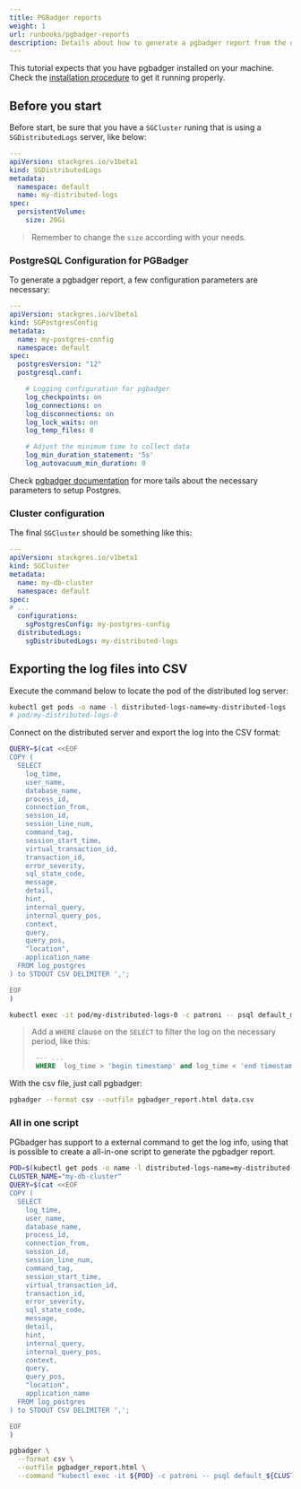 ```yaml
---
title: PGBadger reports
weight: 1
url: runbooks/pgbadger-reports
description: Details about how to generate a pgbadger report from the distributed logs server.
---
```


This tutorial expects that you have pgbadger installed on your machine. Check the [installation procedure](http://pgbadger.darold.net/documentation.html#INSTALLATION) to get it running properly.

## Before you start

Before start, be sure that you have a `SGCluster` runing that is using a `SGDistributedLogs` server, like below:

```yaml
---
apiVersion: stackgres.io/v1beta1
kind: SGDistributedLogs
metadata:
  namespace: default
  name: my-distributed-logs
spec:
  persistentVolume:
    size: 20Gi
```
> Remember to change the `size` according with your needs.


### PostgreSQL Configuration for PGBadger

To generate a pgbadger report, a few configuration parameters are necessary:

```yaml
---
apiVersion: stackgres.io/v1beta1
kind: SGPostgresConfig
metadata:
  name: my-postgres-config
  namespace: default
spec:
  postgresVersion: "12"
  postgresql.conf:

    # Logging configuration for pgbadger
    log_checkpoints: on
    log_connections: on
    log_disconnections: on
    log_lock_waits: on
    log_temp_files: 0

    # Adjust the minimum time to collect data
    log_min_duration_statement: '5s'
    log_autovacuum_min_duration: 0
```

Check [pgbadger documentation](http://pgbadger.darold.net/documentation.html#POSTGRESQL-CONFIGURATION) for more tails about the necessary parameters to setup Postgres.

### Cluster configuration

The final `SGCluster` should be something like this:

```yaml
---
apiVersion: stackgres.io/v1beta1
kind: SGCluster
metadata:
  name: my-db-cluster
  namespace: default
spec:
# ...
  configurations:
    sgPostgresConfig: my-postgres-config
  distributedLogs: 
    sgDistributedLogs: my-distributed-logs
```

## Exporting the log files into CSV

Execute the command below to locate the pod of the distributed log server:

```bash
kubectl get pods -o name -l distributed-logs-name=my-distributed-logs 
# pod/my-distributed-logs-0
```

Connect on the distributed server and export the log into the CSV format:

```bash
QUERY=$(cat <<EOF
COPY (
  SELECT 
    log_time, 
    user_name,
    database_name,
    process_id,
    connection_from,
    session_id,
    session_line_num,
    command_tag,
    session_start_time,
    virtual_transaction_id,
    transaction_id,
    error_severity,
    sql_state_code,
    message,
    detail,
    hint,
    internal_query,
    internal_query_pos,
    context,
    query,
    query_pos,
    "location",
    application_name 
  FROM log_postgres 
) to STDOUT CSV DELIMITER ',';

EOF
)

kubectl exec -it pod/my-distributed-logs-0 -c patroni -- psql default_my-db-cluster -At -c "${QUERY}" > data.csv
```
> Add a `WHERE` clause on the `SELECT` to filter the log on the necessary period, like this:
>
> ```sql
>  --- ...
>  WHERE  log_time > 'begin timestamp' and log_time < 'end timestamp'
> ```

With the csv file, just call pgbadger:

```bash
pgbadger --format csv --outfile pgbadger_report.html data.csv
```

### All in one script

PGbadger has support to a external command to get the log info, using that is possible to create a all-in-one script to generate the pgbadger report.

```bash
POD=$(kubectl get pods -o name -l distributed-logs-name=my-distributed-logs)
CLUSTER_NAME="my-db-cluster"
QUERY=$(cat <<EOF
COPY (
  SELECT 
    log_time, 
    user_name,
    database_name,
    process_id,
    connection_from,
    session_id,
    session_line_num,
    command_tag,
    session_start_time,
    virtual_transaction_id,
    transaction_id,
    error_severity,
    sql_state_code,
    message,
    detail,
    hint,
    internal_query,
    internal_query_pos,
    context,
    query,
    query_pos,
    "location",
    application_name 
  FROM log_postgres 
) to STDOUT CSV DELIMITER ',';

EOF
)

pgbadger \
  --format csv \
  --outfile pgbadger_report.html \
  --command "kubectl exec -it ${POD} -c patroni -- psql default_${CLUSTER_NAME} -At -c \"${QUERY}\""
```
